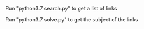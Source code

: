 Run "python3.7 search.py" to get a list of links

Run "python3.7 solve.py" to get the subject of the links
